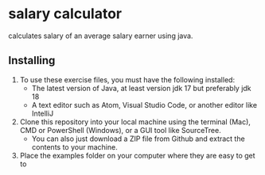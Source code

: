 # salary calculator
 calculates salary of an average salary earner using java.

## Installing
1. To use these exercise files, you must have the following installed:
	- The latest version of Java, at least version jdk 17 but preferably jdk 18
    - A text editor such as Atom, Visual Studio Code, or another editor like IntelliJ
2. Clone this repository into your local machine using the terminal (Mac), CMD or PowerShell (Windows), or a GUI tool like SourceTree. 
    - You can also just download a ZIP file from Github and extract the contents to your machine.
3. Place the examples folder on your computer where they are easy to get to
